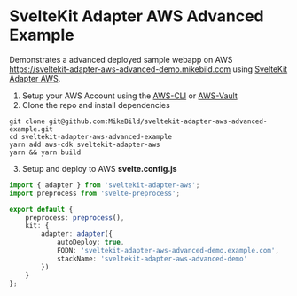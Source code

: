 # SvelteKit Adapter AWS Advanced Example

Demonstrates a advanced deployed sample webapp on AWS https://sveltekit-adapter-aws-advanced-demo.mikebild.com using [SvelteKit Adapter AWS](https://github.com/MikeBild/sveltekit-adapter-aws).

1. Setup your AWS Account using the [AWS-CLI](https://github.com/aws/aws-cli) or [AWS-Vault](https://github.com/99designs/aws-vault)
2. Clone the repo and install dependencies
```
git clone git@github.com:MikeBild/sveltekit-adapter-aws-advanced-example.git
cd sveltekit-adapter-aws-advanced-example
yarn add aws-cdk sveltekit-adapter-aws
yarn && yarn build
```
3. Setup and deploy to AWS
**svelte.config.js**
```typescript
import { adapter } from 'sveltekit-adapter-aws';
import preprocess from 'svelte-preprocess';

export default {
	preprocess: preprocess(),
	kit: {
		adapter: adapter({
			autoDeploy: true,
			FQDN: 'sveltekit-adapter-aws-advanced-demo.example.com',
			stackName: 'sveltekit-adapter-aws-advanced-demo'
		})
	}
};
```